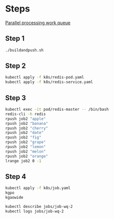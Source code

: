 # Steps

[Parallel processing work queue](https://kubernetes.io/docs/tasks/job/fine-parallel-processing-work-queue/)

## Step 1

``` bash
./buildandpush.sh
```

## Step 2

``` bash
kubectl apply -f k8s/redis-pod.yaml
kubectl apply -f k8s/redis-service.yaml
```

## Step 3

``` bash
kubectl exec -it pod/redis-master -- /bin/bash
redis-cli -h redis
rpush job2 "apple"
rpush job2 "banana"
rpush job2 "cherry"
rpush job2 "date"
rpush job2 "fig"
rpush job2 "grape"
rpush job2 "lemon"
rpush job2 "melon"
rpush job2 "orange"
lrange job2 0 -1
```

## Step 4

``` bash
kubectl apply -f k8s/job.yaml
kgpo
kgaowide

kubectl describe jobs/job-wq-2
kubectl logs jobs/job-wq-2
```
